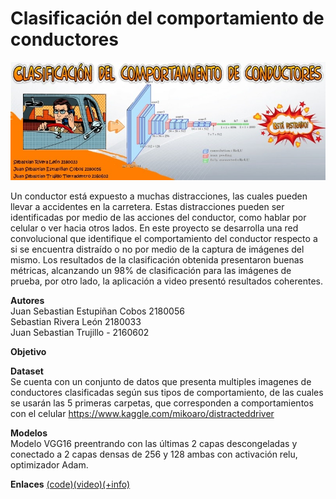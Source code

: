 # Clasificación del comportamiento de conductores
<img src="banner.jpg">

Un conductor está expuesto a muchas distracciones, las cuales pueden llevar a accidentes en la carretera. Estas distracciones pueden ser identificadas por medio de las acciones del conductor, como hablar por celular o ver hacia otros lados. En este proyecto se desarrolla una red convolucional que identifique el comportamiento del conductor respecto a si se encuentra distraído o no por medio de la captura de imágenes del mismo. Los resultados de la clasificación obtenida presentaron buenas métricas, alcanzando un 98% de clasificación para las imágenes de prueba, por otro lado, la aplicación a video presentó resultados coherentes.

<b>Autores</b><br>
Juan Sebastian Estupiñan Cobos 2180056<br>
Sebastian Rivera León 2180033<br>
Juan Sebastian Trujillo - 2160602

<b>Objetivo</b><br>


<b>Dataset</b><br>
Se cuenta con un conjunto de datos que presenta multiples imagenes de conductores clasificadas según sus tipos de comportamiento, de las cuales se usarán las 5 primeras carpetas, que corresponden a comportamientos con el celular https://www.kaggle.com/mikoaro/distracteddriver

<b>Modelos</b><br>
Modelo VGG16 preentrando con las últimas 2 capas descongeladas y conectado a 2 capas densas de 256 y 128 ambas con activación relu, optimizador Adam.

<b>Enlaces</b>
<a href="https://github.com/Etherion99/IA2_comportamiento_conductores">(code)</a><a href="https://www.youtube.com/watch?v=hc4-Ou34ukk">(video)</a><a href="https://github.com/Etherion99/IA2_comportamiento_conductores/blob/main/presentaci%C3%B3n.pptx">(+info)</a>

